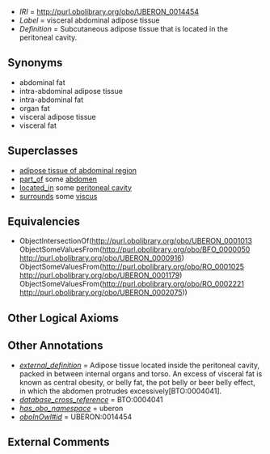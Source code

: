  * *IRI* = http://purl.obolibrary.org/obo/UBERON_0014454
 * *Label* = visceral abdominal adipose tissue
 * *Definition* = Subcutaneous adipose tissue that is located in the peritoneal cavity. 

## Synonyms

 * abdominal fat
 * intra-abdominal adipose tissue
 * intra-abdominal fat
 * organ fat
 * visceral adipose tissue
 * visceral fat

## Superclasses

 * [adipose tissue of abdominal region](../../UBERON/08/UBERON_0007808.md)
 * [part_of](../../BFO/50/BFO_0000050.md) some [abdomen](../../UBERON/16/UBERON_0000916.md)
 * [located_in](../../RO/25/RO_0001025.md) some [peritoneal cavity](../../UBERON/79/UBERON_0001179.md)
 * [surrounds](../../RO/21/RO_0002221.md) some [viscus](../../UBERON/75/UBERON_0002075.md)

## Equivalencies

 * ObjectIntersectionOf(<http://purl.obolibrary.org/obo/UBERON_0001013> ObjectSomeValuesFrom(<http://purl.obolibrary.org/obo/BFO_0000050> <http://purl.obolibrary.org/obo/UBERON_0000916>) ObjectSomeValuesFrom(<http://purl.obolibrary.org/obo/RO_0001025> <http://purl.obolibrary.org/obo/UBERON_0001179>) ObjectSomeValuesFrom(<http://purl.obolibrary.org/obo/RO_0002221> <http://purl.obolibrary.org/obo/UBERON_0002075>))

## Other Logical Axioms


## Other Annotations

 * *[external_definition](../../UBPROP/01/UBPROP_0000001.md)* = Adipose tissue located inside the peritoneal cavity, packed in between internal organs and torso. An excess of visceral fat is known as central obesity, or belly fat, the pot belly or beer belly effect, in which the abdomen protrudes excessively[BTO:0004041].
 * *[database_cross_reference](../../ef/oboInOwl#hasDbXref.md)* = BTO:0004041
 * *[has_obo_namespace](../../ce/oboInOwl#hasOBONamespace.md)* = uberon
 * *[oboInOwl#id](../../id/oboInOwl#id.md)* = UBERON:0014454

## External Comments

